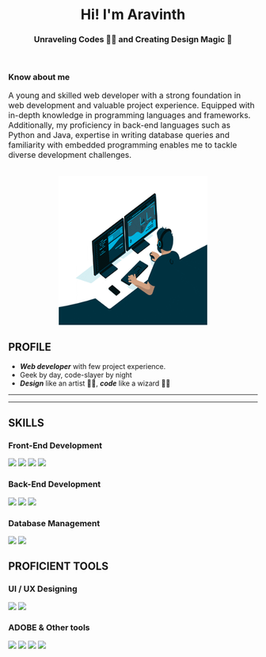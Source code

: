 <h1 align="center">Hi! I'm Aravinth</h1>
<h3 align="center">Unraveling Codes 👨‍💻 and Creating Design Magic 🎨</h3>

<br/>

<div id="about-me">
    <div>
        <h3>Know about me</h3>
        <p style="font-size: 16px;">A young and skilled web developer with a strong foundation in web development and valuable project
        experience. Equipped with in-depth knowledge in programming languages and frameworks.
        Additionally, my proficiency in back-end languages such as Python and Java, expertise in writing database
        queries and familiarity with embedded programming enables me to tackle diverse development challenges.</p>
    </div>
    <br/>
    <div>
        <div align="center"><img src="/assests/programmer.gif" alt="Programmer Image" width="300px" height="300px"></div>
    </div>
</div>


<h2>PROFILE</h2>

- ***Web developer*** with few project experience.
- Geek by day, code-slayer by night
- ***Design*** like an artist 🧑‍🎨, ***code*** like a wizard 🧙‍♂️
---
---

<h2>SKILLS</h2>

<h3>Front-End Development</h3>
<img src="https://cdn-icons-png.flaticon.com/128/1051/1051277.png" width=50>
<img src="https://cdn-icons-png.flaticon.com/128/732/732190.png" width=50>
<img src="https://cdn-icons-png.flaticon.com/128/5968/5968292.png" width=50>
<img src="https://cdn-icons-png.flaticon.com/128/1126/1126012.png" width=50>


<h3>Back-End Development</h3>
<img src="https://cdn-icons-png.flaticon.com/128/3098/3098090.png" width=50>
<img src="https://cdn-icons-png.flaticon.com/128/5968/5968282.png" width=50>
<img src="https://cdn-icons-png.flaticon.com/128/3665/3665923.png" width=50>

<h3>Database Management</h3>
<img src="https://cdn-icons-png.flaticon.com/128/1199/1199128.png" width=50>
<img src="https://cdn-icons-png.flaticon.com/128/4248/4248443.png" width=50>


<h2>PROFICIENT TOOLS</h2>

<h3>UI / UX Designing</h3>
<img src="https://cdn-icons-png.flaticon.com/128/5968/5968705.png" width=50>
<img src="https://cdn-icons-png.flaticon.com/128/174/174881.png" width=50>

<h3>ADOBE & Other tools</h3>
<img src="https://cdn-icons-png.flaticon.com/128/5968/5968520.png" width=50>
<img src="https://cdn-icons-png.flaticon.com/128/5968/5968525.png" width=50>
<img src="https://cdn-icons-png.flaticon.com/128/5968/5968428.png" width=50>
<img src="https://cdn-icons-png.flaticon.com/128/1146/1146196.png" width=50>
